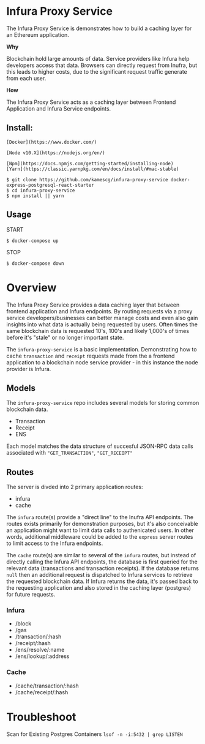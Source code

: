 # Infura Proxy Service

The Infura Proxy Service is demonstrates how to build a caching layer for an Ethereum application.

**Why**

Blockchain hold large amounts of data. Service providers like Infura help developers access that data. Browsers can directly request from Inufra, but this leads to higher costs, due to the significant request traffic generate from each user.

**How**

The Infura Proxy Service acts as a caching layer between Frontend Application and Infura Service endpoints.

## Install:

```
[Docker](https://www.docker.com/)
```

```
[Node v10.X](https://nodejs.org/en/)
```

```
[Npm](https://docs.npmjs.com/getting-started/installing-node)
[Yarn](https://classic.yarnpkg.com/en/docs/install/#mac-stable)
```

```
$ git clone https://github.com/kamescg/infura-proxy-service docker-express-postgresql-react-starter
$ cd infura-proxy-service
$ npm install || yarn
```

## Usage

START

```
$ docker-compose up
```

STOP

```
$ docker-compose down
```

# Overview

The Infura Proxy Service provides a data caching layer that between frontend application and Infura endpoints. By routing requests via a proxy service developers/businesses can better manage costs and even also gain insights into what data is actually being requested by users. Often times the same blockchain data is requested 10's, 100's and likely 1,000's of times before it's "stale" or no longer important state.

The `infura-proxy-service` is a basic implementation. Demonstrating how to cache `transaction` and `receipt` requests made from the a frontend application to a blockchain node service provider - in this instance the node provider is Infura.

## Models

The `infura-proxy-service` repo includes several models for storing common blockchain data.

- Transaction
- Receipt
- ENS

Each model matches the data structure of succesful JSON-RPC data calls associated with `"GET_TRANSACTION"`, `"GET_RECEIPT"`

## Routes

The server is divded into 2 primary application routes:

- infura
- cache

The `infura` route(s) provide a "direct line" to the Inufra API endpoints. The routes exists primarily for demonstration purposes, but it's also conceivable an application might want to limit data calls to authenicated users. In other words, additional middleware could be added to the `express` server routes to limit access to the Infura endpoints.

The `cache` route(s) are similar to several of the `infura` routes, but instead of directly calling the Infura API endpoints, the database is first queried for the relevant data (transactions and transaction receipts). If the database returns `null` then an additional request is dispatched to Infura services to retrieve the requested blockchain data. If Infura returns the data, it's passed back to the requesting application and also stored in the caching layer (postgres) for future requests.

### Infura

- /block
- /gas
- /transaction/:hash
- /receipt/:hash
- /ens/resolve/:name
- /ens/lookup/:address

### Cache

- /cache/transaction/:hash
- /cache/receipt/:hash

# Troubleshoot

Scan for Existing Postgres Containers
`lsof -n -i:5432 | grep LISTEN`
